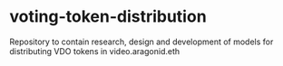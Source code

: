 # voting-token-distribution
Repository to contain research, design and development of models for distributing VDO tokens in video.aragonid.eth
